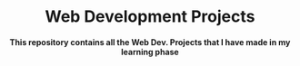 <h1 align="center">Web Development Projects</h1>
<h4 align="center">
This repository contains all the Web Dev. Projects that I have made in my learning phase</h4>

